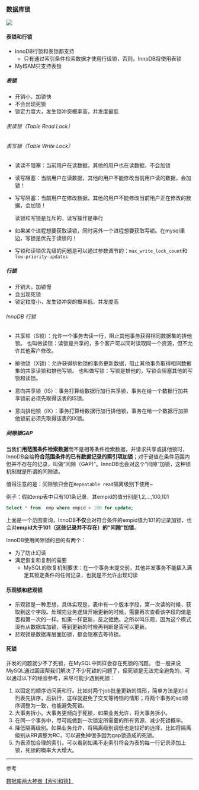 

### 数据库锁

![](https://gitee.com/dachuant/image/raw/master/picgo/1.png)

#### 表锁和行锁
- InnoDB行锁和表锁都支持
	- 只有通过索引条件检索数据才使用行级锁，否则，InnoDB将使用表锁 	
- MyISAM只支持表锁
##### 表锁

- 开销小、加锁快
- 不会出现死锁
- 锁定力度大，发生锁冲突概率高，并发度最低
###### 表读锁（Table Read Lock）
###### 表写锁（Table Write Lock）
- 读读不阻塞：当前用户在读数据，其他的用户也在读数据，不会加锁

- 读写阻塞：当前用户在读数据，其他的用户不能修改当前用户读的数据，会加锁！

- 写写阻塞：当前用户在修改数据，其他的用户不能修改当前用户正在修改的数据，会加锁！

  

  读锁和写锁是互斥的，读写操作是串行

- 如果某个进程想要获取读锁，同时另外一个进程想要获取写锁。在mysql里边，写锁是优先于读锁的！

- 写锁和读锁优先级的问题是可以通过参数调节的：`max_write_lock_count`和`low-priority-updates`

##### 行锁

- 开销大，加锁慢
- 会出现死锁
- 锁定粒度小，发生锁冲突的概率低，并发度高

###### InnoDB 行锁
- 共享锁（S锁）：允许一个事务去读一行，阻止其他事务获得相同数据集的排他锁。
	也叫做读锁：读锁是共享的，多个客户可以同时读取同一个资源，但不允许其他客户修改。
	
- 排他锁（X锁)：允许获得排他锁的事务更新数据，阻止其他事务取得相同数据集的共享读锁和排他写锁。
	也叫做写锁：写锁是排他的，写锁会阻塞其他的写锁和读锁。
	
- 意向共享锁（IS）：事务打算给数据行加行共享锁，事务在给一个数据行加共享锁前必须先取得该表的IS锁。

- 意向排他锁（IX）：事务打算给数据行加行排他锁，事务在给一个数据行加排他锁前必须先取得该表的IX锁。

#####  间隙锁GAP

  当我们**用范围条件检索数据**而不是相等条件检索数据，并请求共享或排他锁时，InnoDB会给**符合范围条件的已有数据记录的索引项加锁**；对于键值在条件范围内但并不存在的记录，叫做“间隙（GAP)”。InnoDB也会对这个“间隙”加锁，这种锁机制就是所谓的间隙锁。

  值得注意的是：间隙锁只会在`Repeatable read`隔离级别下使用~

  例子：假如emp表中只有101条记录，其empid的值分别是1,2,...,100,101

  ```sql
  Select * from  emp where empid > 100 for update;
  ```

  上面是一个范围查询，InnoDB**不仅**会对符合条件的empid值为101的记录加锁，也会对**empid大于101（这些记录并不存在）的“间隙”加锁**。

  InnoDB使用间隙锁的目的有两个：

  - 为了防止幻读
  - 满足恢复和复制的需要
    - MySQL的恢复机制要求：在一个事务未提交前，其他并发事务不能插入满足其锁定条件的任何记录，也就是不允许出现幻读

#### 乐观锁和悲观锁
- 乐观锁是一种思想，具体实现是，表中有一个版本字段，第一次读的时候，获取到这个字段。处理完业务逻辑开始更新的时候，需要再次查看该字段的值是否和第一次的一样。如果一样更新，反之拒绝。之所以叫乐观，因为这个模式没有从数据库加锁，等到更新的时候再判断是否可以更新。
- 悲观锁是数据库层面加锁，都会阻塞去等待锁。
#### 死锁
并发的问题就少不了死锁，在MySQL中同样会存在死锁的问题。
但一般来说MySQL通过回滚帮我们解决了不少死锁的问题了，但死锁是无法完全避免的，可以通过以下的经验参考，来尽可能少遇到死锁：
1. 以固定的顺序访问表和行。比如对两个job批量更新的情形，简单方法是对id列表先排序，后执行，这样就避免了交叉等待锁的情形；将两个事务的sql顺序调整为一致，也能避免死锁。
2. 大事务拆小。大事务更倾向于死锁，如果业务允许，将大事务拆小。
3. 在同一个事务中，尽可能做到一次锁定所需要的所有资源，减少死锁概率。
4. 降低隔离级别。如果业务允许，将隔离级别调低也是较好的选择，比如将隔离级别从RR调整为RC，可以避免掉很多因为gap锁造成的死锁。
5. 为表添加合理的索引。可以看到如果不走索引将会为表的每一行记录添加上锁，死锁的概率大大增大。



---

参考

[数据库两大神器【索引和锁】](https://juejin.im/post/6844903645125820424)


